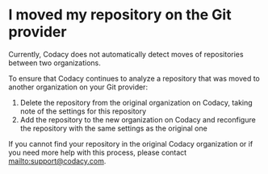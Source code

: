 # I moved my repository on the Git provider

Currently, Codacy does not automatically detect moves of repositories between two organizations.

To ensure that Codacy continues to analyze a repository that was moved to another organization on your Git provider:

1.  Delete the repository from the original organization on Codacy, taking note of the settings for this repository
2.  Add the repository to the new organization on Codacy and reconfigure the repository with the same settings as the original one

If you cannot find your repository in the original Codacy organization or if you need more help with this process, please contact <mailto:support@codacy.com>.
